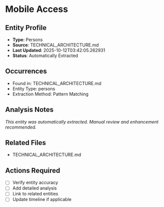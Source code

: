 # Mobile Access

## Entity Profile
- **Type**: Persons
- **Source**: TECHNICAL_ARCHITECTURE.md
- **Last Updated**: 2025-10-12T03:42:05.262931
- **Status**: Automatically Extracted

## Occurrences
- Found in: TECHNICAL_ARCHITECTURE.md
- Entity Type: persons
- Extraction Method: Pattern Matching

## Analysis Notes
*This entity was automatically extracted. Manual review and enhancement recommended.*

## Related Files
- TECHNICAL_ARCHITECTURE.md

## Actions Required
- [ ] Verify entity accuracy
- [ ] Add detailed analysis
- [ ] Link to related entities
- [ ] Update timeline if applicable
